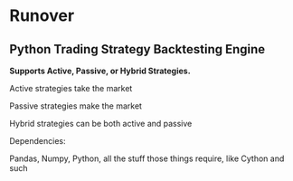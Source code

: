# Runover
<h2>Python Trading Strategy Backtesting Engine</h2>

<strong>Supports Active, Passive, or Hybrid Strategies.</strong> 

Active strategies take the market

Passive strategies make the market

Hybrid strategies can be both active and passive

Dependencies:

Pandas, Numpy, Python, all the stuff those things require, like Cython and such
